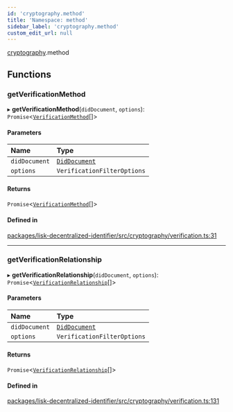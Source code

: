 ```yaml
---
id: 'cryptography.method'
title: 'Namespace: method'
sidebar_label: 'cryptography.method'
custom_edit_url: null
---
```


[cryptography](cryptography.md).method

## Functions

### getVerificationMethod

▸ **getVerificationMethod**(`didDocument`, `options`): `Promise`<[`VerificationMethod`](../interfaces/VerificationMethod.md)[]\>

#### Parameters

| Name          | Type                                          |
| :------------ | :-------------------------------------------- |
| `didDocument` | [`DidDocument`](../interfaces/DidDocument.md) |
| `options`     | `VerificationFilterOptions`                   |

#### Returns

`Promise`<[`VerificationMethod`](../interfaces/VerificationMethod.md)[]\>

#### Defined in

[packages/lisk-decentralized-identifier/src/cryptography/verification.ts:31](https://github.com/aldhosutra/lisk-did/blob/2b84b93/packages/lisk-decentralized-identifier/src/cryptography/verification.ts#L31)

---

### getVerificationRelationship

▸ **getVerificationRelationship**(`didDocument`, `options`): `Promise`<[`VerificationRelationship`](../modules.md#verificationrelationship)[]\>

#### Parameters

| Name          | Type                                          |
| :------------ | :-------------------------------------------- |
| `didDocument` | [`DidDocument`](../interfaces/DidDocument.md) |
| `options`     | `VerificationFilterOptions`                   |

#### Returns

`Promise`<[`VerificationRelationship`](../modules.md#verificationrelationship)[]\>

#### Defined in

[packages/lisk-decentralized-identifier/src/cryptography/verification.ts:131](https://github.com/aldhosutra/lisk-did/blob/2b84b93/packages/lisk-decentralized-identifier/src/cryptography/verification.ts#L131)
